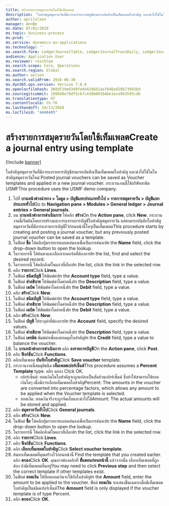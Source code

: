 ```yaml
---
title: สร้างรายการสมุดรายวันโดยใช้เท็มเพลต
description: 'ใบสำคัญสมุดรายวันที่มีการลงรายการบัญชีสามารถบันทึกเป็นเท็มเพลตใบสำคัญ และนำไปใช้ในใบสำคัญสมุดรายวันใหม่ '
author: aprilolson
manager: AnnBe
ms.date: 07/01/2019
ms.topic: business-process
ms.prod: ''
ms.service: dynamics-ax-applications
ms.technology: ''
ms.search.form: LedgerJournalTable, LedgerJournalTransDaily, LedgerJournalTransVoucherTemplate
audience: Application User
ms.reviewer: roschlom
ms.search.scope: Core, Operations
ms.search.region: Global
ms.author: aolson
ms.search.validFrom: 2016-06-30
ms.dyn365.ops.version: Version 7.0.0
ms.openlocfilehash: 360df29e6349fd4d42d6d14af646e929b73943bd
ms.sourcegitcommit: 199848e78df5cb7c439b001bdbe1ece963593cdb
ms.translationtype: HT
ms.contentlocale: th-TH
ms.lasthandoff: 10/13/2020
ms.locfileid: "4448485"
---
```

# <a name="create-a-journal-entry-using-template"></a><span data-ttu-id="12afc-103">สร้างรายการสมุดรายวันโดยใช้เท็มเพลต</span><span class="sxs-lookup"><span data-stu-id="12afc-103">Create a journal entry using template</span></span>

[!include [banner](../../includes/banner.md)]

<span data-ttu-id="12afc-104">ใบสำคัญสมุดรายวันที่มีการลงรายการบัญชีสามารถบันทึกเป็นเท็มเพลตใบสำคัญ และนำไปใช้ในใบสำคัญสมุดรายวันใหม่ </span><span class="sxs-lookup"><span data-stu-id="12afc-104">Posted journal vouchers can be saved as Voucher templates and applied in a new journal voucher.</span></span> <span data-ttu-id="12afc-105">กระบวนงานนี้ใช้บริษัทสาธิต USMF</span><span class="sxs-lookup"><span data-stu-id="12afc-105">This procedure uses the USMF demo company.</span></span>

1. <span data-ttu-id="12afc-106">ไปที่ **บานหน้าต่างนำทาง > โมดูล > บัญชีแยกประเภททั่วไป > รายการสมุดรายวัน > บัญชีแยกประเภททั่วไป**</span><span class="sxs-lookup"><span data-stu-id="12afc-106">Go to **Navigation pane > Modules > General ledger > Journal entries > General journals**.</span></span>
2. <span data-ttu-id="12afc-107">บน **บานหน้าต่างการดำเนินการ** ให้คลิก **สร้าง**</span><span class="sxs-lookup"><span data-stu-id="12afc-107">On the **Action pane**, click **New**.</span></span> <span data-ttu-id="12afc-108">กระบวนงานนี้เริ่มต้นโดยการสร้างและการลงรายการบัญชีใบสำคัญสมุดรายวัน แต่สามารถบันทึกใบสำคัญสมุดรายวันที่มีการลงรายการบัญชีไว้ก่อนหน้านี้ใดๆเป็นเท็มเพลต</span><span class="sxs-lookup"><span data-stu-id="12afc-108">This procedure starts by creating and posting a journal voucher, but any previously posted journal voucher can be saved as a template.</span></span>  
3. <span data-ttu-id="12afc-109">ในฟิลด์ **ชื่อ** ให้คลิกปุ่มรายการแบบหล่นลงเพื่อเปิดการค้นหา</span><span class="sxs-lookup"><span data-stu-id="12afc-109">In the **Name** field, click the drop-down button to open the lookup.</span></span>
4. <span data-ttu-id="12afc-110">ในรายการนี้ ให้ค้นหาและเลือกเรกคอร์ดที่ต้องการ</span><span class="sxs-lookup"><span data-stu-id="12afc-110">In the list, find and select the desired record.</span></span>
5. <span data-ttu-id="12afc-111">ในรายการนี้ ให้คลิกลิงค์ในแถวที่เลือก</span><span class="sxs-lookup"><span data-stu-id="12afc-111">In the list, click the link in the selected row.</span></span>
6. <span data-ttu-id="12afc-112">คลิก **รายการ**</span><span class="sxs-lookup"><span data-stu-id="12afc-112">Click **Lines**.</span></span>
7. <span data-ttu-id="12afc-113">ในฟิลด์ **ชนิดบัญชี** ให้พิมพ์ค่า</span><span class="sxs-lookup"><span data-stu-id="12afc-113">In the **Account type** field, type a value.</span></span>
8. <span data-ttu-id="12afc-114">ในฟิลด์ **คำอธิบาย** ให้พิมพ์ค่าใดค่าหนึ่ง</span><span class="sxs-lookup"><span data-stu-id="12afc-114">In the **Description** field, type a value.</span></span>
9. <span data-ttu-id="12afc-115">ในฟิลด์ **เดบิต** ให้พิมพ์ค่าใดค่าหนึ่ง</span><span class="sxs-lookup"><span data-stu-id="12afc-115">In the **Debit** field, type a value.</span></span>
10. <span data-ttu-id="12afc-116">คลิก **สร้าง**</span><span class="sxs-lookup"><span data-stu-id="12afc-116">Click **New**.</span></span>
11. <span data-ttu-id="12afc-117">ในฟิลด์ **ชนิดบัญชี** ให้พิมพ์ค่า</span><span class="sxs-lookup"><span data-stu-id="12afc-117">In the **Account type** field, type a value.</span></span>
12. <span data-ttu-id="12afc-118">ในฟิลด์ **คำอธิบาย** ให้พิมพ์ค่าใดค่าหนึ่ง</span><span class="sxs-lookup"><span data-stu-id="12afc-118">In the **Description** field, type a value.</span></span>
13. <span data-ttu-id="12afc-119">ในฟิลด์ **เดบิต** ให้พิมพ์ค่าใดค่าหนึ่ง</span><span class="sxs-lookup"><span data-stu-id="12afc-119">In the **Debit** field, type a value.</span></span>
14. <span data-ttu-id="12afc-120">คลิก **สร้าง**</span><span class="sxs-lookup"><span data-stu-id="12afc-120">Click **New**.</span></span>
14. <span data-ttu-id="12afc-121">ในฟิลด์ **บัญชี** ให้ระบุค่าที่ต้องการ</span><span class="sxs-lookup"><span data-stu-id="12afc-121">In the **Account** field, specify the desired values.</span></span>
15. <span data-ttu-id="12afc-122">ในฟิลด์ **คำอธิบาย** ให้พิมพ์ค่าใดค่าหนึ่ง</span><span class="sxs-lookup"><span data-stu-id="12afc-122">In the **Description** field, type a value.</span></span>
16. <span data-ttu-id="12afc-123">ในฟิลด์ **เครดิต** พิมพ์ค่าเพื่อคงยอดดุลใบสำคัญ</span><span class="sxs-lookup"><span data-stu-id="12afc-123">In the **Credit** field, type a value to balance the voucher.</span></span>
17. <span data-ttu-id="12afc-124">ใน **บานหน้าต่างการดำเนินการ** คลิก **ลงรายการบัญชี**</span><span class="sxs-lookup"><span data-stu-id="12afc-124">On the **Action pane**, click **Post**.</span></span>
18. <span data-ttu-id="12afc-125">คลิก **ฟังก์ชัน**</span><span class="sxs-lookup"><span data-stu-id="12afc-125">Click **Functions**.</span></span>
19. <span data-ttu-id="12afc-126">คลิกเท็มเพลต **บันทึกใบสำคัญ**</span><span class="sxs-lookup"><span data-stu-id="12afc-126">Click **Save voucher** template.</span></span>
20. <span data-ttu-id="12afc-127">กระบวนงานนี้สมมุติชนิด **เท็มเพลตเปอร์เซ็นต์**</span><span class="sxs-lookup"><span data-stu-id="12afc-127">This procedure assumes a **Percent Template** type.</span></span> <span data-ttu-id="12afc-128">คลิก ตกลง </span><span class="sxs-lookup"><span data-stu-id="12afc-128">Click OK.</span></span>
    - <span data-ttu-id="12afc-129">เปอร์เซ็นต์: ยอดเงินในใบสำคัญจะถูกแปลงเป็นสัดส่วนเปอร์เซ็นต์ ซึ่งทำให้สามารถใช้ยอดเงินใดๆ เมื่อมีการเลือกเท็มเพลตใบสำคัญ</span><span class="sxs-lookup"><span data-stu-id="12afc-129">Percent: The amounts in the voucher are converted into percentage factors, which allows any amount to be applied when the Voucher template is selected.</span></span>
    - <span data-ttu-id="12afc-130">ยอดเงิน: ยอดเงินจริงจะถูกจัดเก็บและนำไปใช้</span><span class="sxs-lookup"><span data-stu-id="12afc-130">Amount: The actual amounts will be stored and applied.</span></span>  
21. <span data-ttu-id="12afc-131">คลิก **สมุดรายวันทั่วไป**</span><span class="sxs-lookup"><span data-stu-id="12afc-131">Click **General journals**.</span></span>
22. <span data-ttu-id="12afc-132">คลิก **สร้าง**</span><span class="sxs-lookup"><span data-stu-id="12afc-132">Click **New**.</span></span>
23. <span data-ttu-id="12afc-133">ในฟิลด์ **ชื่อ** ให้คลิกปุ่มรายการแบบหล่นลงเพื่อเปิดการค้นหา</span><span class="sxs-lookup"><span data-stu-id="12afc-133">In the **Name** field, click the drop-down button to open the lookup.</span></span>
24. <span data-ttu-id="12afc-134">ในรายการนี้ ให้คลิกลิงค์ในแถวที่เลือก</span><span class="sxs-lookup"><span data-stu-id="12afc-134">In the list, click the link in the selected row.</span></span>
25. <span data-ttu-id="12afc-135">คลิก **รายการ**</span><span class="sxs-lookup"><span data-stu-id="12afc-135">Click **Lines**.</span></span>
26. <span data-ttu-id="12afc-136">คลิก **ฟังก์ชัน**</span><span class="sxs-lookup"><span data-stu-id="12afc-136">Click **Functions**.</span></span>
27. <span data-ttu-id="12afc-137">คลิก **เลือกเท็มเพลตใบสำคัญ**</span><span class="sxs-lookup"><span data-stu-id="12afc-137">Click **Select voucher template**.</span></span>
28. <span data-ttu-id="12afc-138">ค้นหาเท็มเพลตที่คุณสร้างไว้ก่อนหน้านี้ </span><span class="sxs-lookup"><span data-stu-id="12afc-138">Find the template that you created earlier.</span></span> <span data-ttu-id="12afc-139">คลิก **ตกลง**</span><span class="sxs-lookup"><span data-stu-id="12afc-139">Click **OK**.</span></span> <span data-ttu-id="12afc-140">คุณอาจต้องคลิกที่ **ขั้นตอนก่อนหน้านี้** แล้วจากนั้น เลือกเท็มเพลตที่ถูกต้อง ถ้ามีเท็มเพลตอื่นอยู่</span><span class="sxs-lookup"><span data-stu-id="12afc-140">You may need to click **Previous step** and then select the correct template if other templates exist.</span></span>  
29. <span data-ttu-id="12afc-141">ในฟิลด์ **ยอดเงิน** ให้ป้อนยอดเงินจะใช้กับใบสำคัญ</span><span class="sxs-lookup"><span data-stu-id="12afc-141">In the **Amount** field, enter the amount to be applied to the voucher.</span></span> <span data-ttu-id="12afc-142">ฟิลด์ **ยอดเงิน** จะแสดงขึ้นเฉพาะเมื่อมีเท็มเพลตใบสำคัญเป็นชนิดเปอร์เซ็นต์</span><span class="sxs-lookup"><span data-stu-id="12afc-142">The **Amount** field is only displayed if the voucher template is of type Percent.</span></span>  
30. <span data-ttu-id="12afc-143">คลิก **ตกลง**</span><span class="sxs-lookup"><span data-stu-id="12afc-143">Click **OK**.</span></span>

